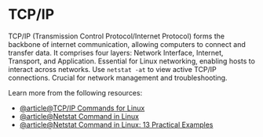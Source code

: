 # TCP/IP

TCP/IP (Transmission Control Protocol/Internet Protocol) forms the backbone of internet communication, allowing computers to connect and transfer data. It comprises four layers: Network Interface, Internet, Transport, and Application. Essential for Linux networking, enabling hosts to interact across networks. Use `netstat -at` to view active TCP/IP connections. Crucial for network management and troubleshooting.

Learn more from the following resources:

- [@article@TCP/IP Commands for Linux](https://whatismyipaddress.com/tcp-ip-commands-linux)
- [@article@Netstat Command in Linux](https://phoenixnap.com/kb/netstat-command)
- [@article@Netstat Command in Linux: 13 Practical Examples](https://linuxhandbook.com/netstat-command/)